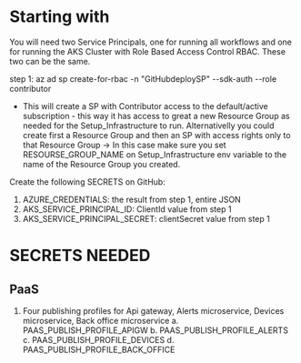 # Starting with

You will need two Service Principals, one for running all workflows and one for running the AKS Cluster with Role Based Access Control RBAC. These two can be the same.

step 1:
 az ad sp create-for-rbac -n "GitHubdeploySP" --sdk-auth --role contributor

 - This will create a SP with Contributor access to the default/active subscription - this way it has access to great a new Resource Group as needed for the Setup_Infrastructure to run. Alternativelly you could create first a Resource Group and then an SP with access rights only to that Resource Group -> In this case make sure you set RESOURSE_GROUP_NAME on Setup_Infrastructure env variable to the name of the Resource Group you created.

 Create the following SECRETS on GitHub:

 1. AZURE_CREDENTIALS: the result from step 1, entire JSON
 2. AKS_SERVICE_PRINCIPAL_ID: ClientId value from step 1
 3. AKS_SERVICE_PRINCIPAL_SECRET: clientSecret value from step 1

# SECRETS NEEDED
## PaaS

1. Four publishing profiles for Api gateway, Alerts microservice, Devices microservice, Back office microservice
    a. PAAS_PUBLISH_PROFILE_APIGW
    b. PAAS_PUBLISH_PROFILE_ALERTS
    c. PAAS_PUBLISH_PROFILE_DEVICES
    d. PAAS_PUBLISH_PROFILE_BACK_OFFICE